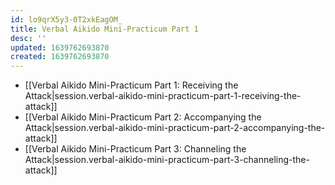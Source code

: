 ```yaml
---
id: lo9qrX5y3-0T2xkEagOM_
title: Verbal Aikido Mini-Practicum Part 1
desc: ''
updated: 1639762693870
created: 1639762693870
---
```


- [[Verbal Aikido Mini-Practicum Part 1:  Receiving the Attack|session.verbal-aikido-mini-practicum-part-1-receiving-the-attack]]
- [[Verbal Aikido Mini-Practicum Part 2:  Accompanying the Attack|session.verbal-aikido-mini-practicum-part-2-accompanying-the-attack]]
- [[Verbal Aikido Mini-Practicum Part 3:  Channeling the Attack|session.verbal-aikido-mini-practicum-part-3-channeling-the-attack]]
